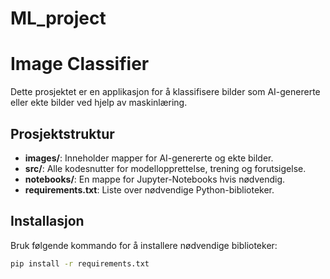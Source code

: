 # ML_project
# Image Classifier

Dette prosjektet er en applikasjon for å klassifisere bilder som AI-genererte eller ekte bilder ved hjelp av maskinlæring.

## Prosjektstruktur

- **images/**: Inneholder mapper for AI-genererte og ekte bilder.
- **src/**: Alle kodesnutter for modellopprettelse, trening og forutsigelse.
- **notebooks/**: En mappe for Jupyter-Notebooks hvis nødvendig.
- **requirements.txt**: Liste over nødvendige Python-biblioteker.

## Installasjon

Bruk følgende kommando for å installere nødvendige biblioteker:

```bash
pip install -r requirements.txt
